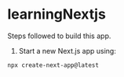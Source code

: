 # learningNextjs

Steps followed to build this app.

1. Start a new Next.js app using:

```
npx create-next-app@latest
```

